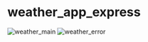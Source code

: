 # weather_app_express
![weather_main](https://github.com/SnehDaluka/weather_app_express/assets/118180994/918eb94e-6c95-4d10-974f-aca381000cde)
![weather_error](https://github.com/SnehDaluka/weather_app_express/assets/118180994/19eb9e6a-dbfd-44f6-bc5d-124956f5092f)
